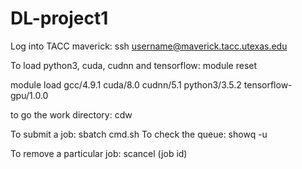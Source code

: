 # DL-project1
Log into TACC maverick: 
ssh username@maverick.tacc.utexas.edu

To load python3, cuda, cudnn and tensorflow:
module reset

module load gcc/4.9.1 cuda/8.0 cudnn/5.1 python3/3.5.2 tensorflow-gpu/1.0.0


to go the work directory: 
cdw 

To submit a job: 
sbatch cmd.sh
To check the queue: 
showq -u

To remove a particular job:
scancel (job id)
